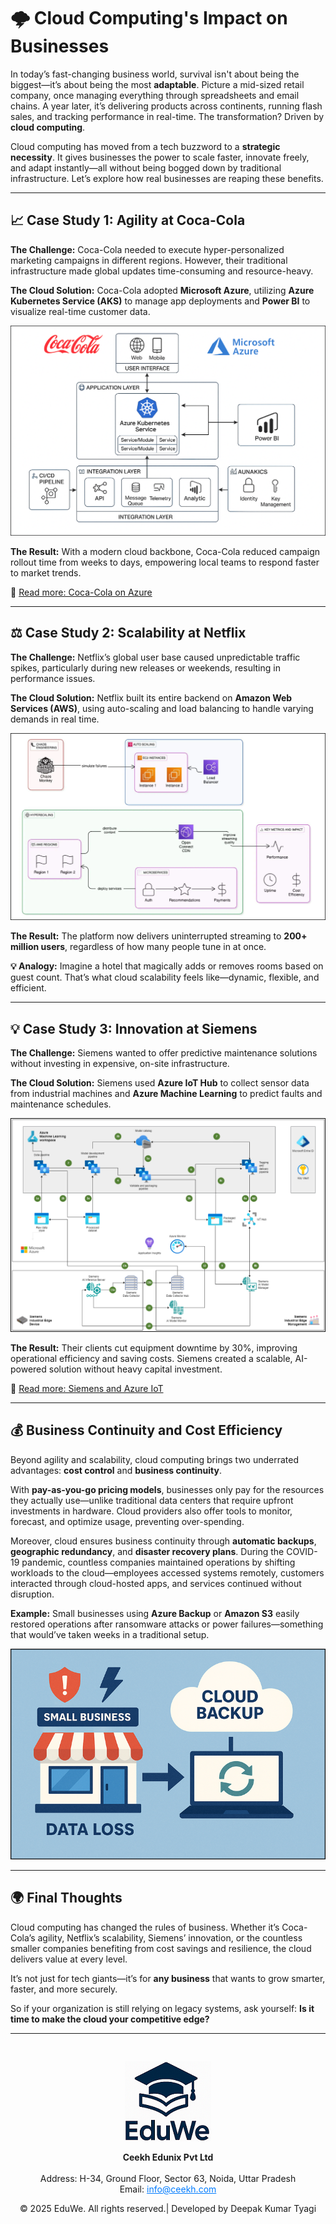 # 🌩️ **Cloud Computing's Impact on Businesses**

In today’s fast-changing business world, survival isn't about being the biggest—it’s about being the most **adaptable**. Picture a mid-sized retail company, once managing everything through spreadsheets and email chains. A year later, it’s delivering products across continents, running flash sales, and tracking performance in real-time. The transformation? Driven by **cloud computing**.

Cloud computing has moved from a tech buzzword to a **strategic necessity**. It gives businesses the power to scale faster, innovate freely, and adapt instantly—all without being bogged down by traditional infrastructure. Let’s explore how real businesses are reaping these benefits.

---

## 📈 Case Study 1: Agility at Coca-Cola

**The Challenge:** Coca-Cola needed to execute hyper-personalized marketing campaigns in different regions. However, their traditional infrastructure made global updates time-consuming and resource-heavy.

**The Cloud Solution:** Coca-Cola adopted **Microsoft Azure**, utilizing **Azure Kubernetes Service (AKS)** to manage app deployments and **Power BI** to visualize real-time customer data.

![Coca Cola Solutions Architecture](../media/blog24.png)

**The Result:** With a modern cloud backbone, Coca-Cola reduced campaign rollout time from weeks to days, empowering local teams to respond faster to market trends.

🔗 [Read more: Coca-Cola on Azure](https://www.microsoft.com/en/customers/story/19686-coca-cola-bottlers-japan-inc-azure)

---

## ⚖️ Case Study 2: Scalability at Netflix

**The Challenge:** Netflix’s global user base caused unpredictable traffic spikes, particularly during new releases or weekends, resulting in performance issues.

**The Cloud Solution:** Netflix built its entire backend on **Amazon Web Services (AWS)**, using auto-scaling and load balancing to handle varying demands in real time.

![Netflix Solutions Architecture](../media/blog23.png)

**The Result:** The platform now delivers uninterrupted streaming to **200+ million users**, regardless of how many people tune in at once.

**💡 Analogy:** Imagine a hotel that magically adds or removes rooms based on guest count. That’s what cloud scalability feels like—dynamic, flexible, and efficient.

---

## 💡 Case Study 3: Innovation at Siemens

**The Challenge:** Siemens wanted to offer predictive maintenance solutions without investing in expensive, on-site infrastructure.

**The Cloud Solution:** Siemens used **Azure IoT Hub** to collect sensor data from industrial machines and **Azure Machine Learning** to predict faults and maintenance schedules.

![Innovation at Siemens Architecture](../media/blog22.png)

**The Result:** Their clients cut equipment downtime by 30%, improving operational efficiency and saving costs. Siemens created a scalable, AI-powered solution without heavy capital investment.

🔗 [Read more: Siemens and Azure IoT](https://learn.microsoft.com/en-us/industry/manufacturing/architecture/azure-ai-siemens-industrial-edge)

---

## 💰 Business Continuity and Cost Efficiency

Beyond agility and scalability, cloud computing brings two underrated advantages: **cost control** and **business continuity**.

With **pay-as-you-go pricing models**, businesses only pay for the resources they actually use—unlike traditional data centers that require upfront investments in hardware. Cloud providers also offer tools to monitor, forecast, and optimize usage, preventing over-spending.

Moreover, cloud ensures business continuity through **automatic backups**, **geographic redundancy**, and **disaster recovery plans**. During the COVID-19 pandemic, countless companies maintained operations by shifting workloads to the cloud—employees accessed systems remotely, customers interacted through cloud-hosted apps, and services continued without disruption.

**Example:** Small businesses using **Azure Backup** or **Amazon S3** easily restored operations after ransomware attacks or power failures—something that would’ve taken weeks in a traditional setup.

![Small Business Example](../media/blog21.png)

----

## 🌍 Final Thoughts

Cloud computing has changed the rules of business. Whether it’s Coca-Cola’s agility, Netflix’s scalability, Siemens’ innovation, or the countless smaller companies benefiting from cost savings and resilience, the cloud delivers value at every level.

It’s not just for tech giants—it’s for **any business** that wants to grow smarter, faster, and more securely.

So if your organization is still relying on legacy systems, ask yourself: **Is it time to make the cloud your competitive edge?**

----
<div style="text-align: center; padding-top: 30px;">
  <img src="../media/logo.png" alt="EduWe Logo" style="max-width: 150px; height: auto;">
  <p>
  <center><strong>Ceekh Edunix Pvt Ltd</strong></center><br>
    Address: H-34, Ground Floor, Sector 63, Noida, Uttar Pradesh<br>
    Email: <a href="mailto:info@ceekh.com" style="color: #007bff;">info@ceekh.com</a>
  </p>
  <p style="font-size: 14px; color: #555;"><center>© 2025 EduWe. All rights reserved.| Developed by Deepak Kumar Tyagi </center></p>
</div>